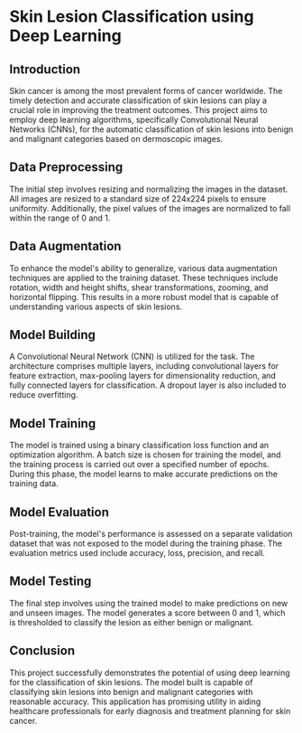 # Skin Lesion Classification using Deep Learning

## Introduction
Skin cancer is among the most prevalent forms of cancer worldwide. The timely detection and accurate classification of skin lesions can play a crucial role in improving the treatment outcomes. This project aims to employ deep learning algorithms, specifically Convolutional Neural Networks (CNNs), for the automatic classification of skin lesions into benign and malignant categories based on dermoscopic images.

## Data Preprocessing
The initial step involves resizing and normalizing the images in the dataset. All images are resized to a standard size of 224x224 pixels to ensure uniformity. Additionally, the pixel values of the images are normalized to fall within the range of 0 and 1.

## Data Augmentation
To enhance the model's ability to generalize, various data augmentation techniques are applied to the training dataset. These techniques include rotation, width and height shifts, shear transformations, zooming, and horizontal flipping. This results in a more robust model that is capable of understanding various aspects of skin lesions.

## Model Building
A Convolutional Neural Network (CNN) is utilized for the task. The architecture comprises multiple layers, including convolutional layers for feature extraction, max-pooling layers for dimensionality reduction, and fully connected layers for classification. A dropout layer is also included to reduce overfitting.

## Model Training
The model is trained using a binary classification loss function and an optimization algorithm. A batch size is chosen for training the model, and the training process is carried out over a specified number of epochs. During this phase, the model learns to make accurate predictions on the training data.

## Model Evaluation
Post-training, the model's performance is assessed on a separate validation dataset that was not exposed to the model during the training phase. The evaluation metrics used include accuracy, loss, precision, and recall.

## Model Testing
The final step involves using the trained model to make predictions on new and unseen images. The model generates a score between 0 and 1, which is thresholded to classify the lesion as either benign or malignant.

## Conclusion
This project successfully demonstrates the potential of using deep learning for the classification of skin lesions. The model built is capable of classifying skin lesions into benign and malignant categories with reasonable accuracy. This application has promising utility in aiding healthcare professionals for early diagnosis and treatment planning for skin cancer.

